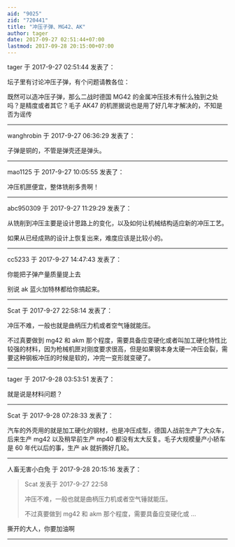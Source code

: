 ```yaml
---
aid: "9025"
zid: "720441"
title: "冲压子弹、MG42、AK"
author: tager
date: 2017-09-27 02:51:44+07:00
lastmod: 2017-09-28 20:15:00+07:00
---
```


tager 于 2017-9-27 02:51:44 发表了：

坛子里有讨论冲压子弹，有个问题请教各位：

既然可以造冲压子弹，那么二战时德国 MG42 的金属冲压技术有什么独到之处吗？是精度或者其它？毛子 AK47 的机匣据说也是用了好几年才解决的，不知是否为谣传

---

wanghrobin 于 2017-9-27 06:36:29 发表了：

子弹是铜的，不管是弹壳还是弹头。

---

mao1125 于 2017-9-27 10:05:55 发表了：

冲压机匣便宜，整体铣削多贵啊！

---

abc950309 于 2017-9-27 11:29:29 发表了：

从铣削到冲压主要是设计思路上的变化，以及如何让机械结构适应新的冲压工艺。

如果从已经成熟的设计上恢复出来，难度应该是比较小的。

---

cc5233 于 2017-9-27 14:47:43 发表了：

你能把子弹产量质量提上去

别说 ak 蓝火加特林都给你搞起来。

---

Scat 于 2017-9-27 22:58:14 发表了：

冲压不难，一般也就是曲柄压力机或者空气锤就能压。

不过真要做到 mg42 和 akm 那个程度，需要具备应变硬化或者叫加工硬化特性比较强的材料，因为枪械机匣对刚度要求很高，但是如果钢本身太硬一冲压会裂，需要这种钢板冲压的时候是软的，冲完一变形就变硬了。

---

tager 于 2017-9-28 03:53:51 发表了：

就是说是材料问题？

---

Scat 于 2017-9-28 07:28:33 发表了：

汽车的外壳用的就是加工硬化的钢材，也是冲压成型，德国人战前生产了大众车，后来生产 mg42 以及稍早前生产 mp40 都没有太大反复。毛子大规模量产小轿车是 60 年代以后的事，生产 ak 就折腾好几轮。

---

人畜无害小白免 于 2017-9-28 20:15:16 发表了：

> Scat 发表于 2017-9-27 22:58
>
> 冲压不难，一般也就是曲柄压力机或者空气锤就能压。
>
> 不过真要做到 mg42 和 akm 那个程度，需要具备应变硬化或 ...

撕开的大人，你要加油啊

---
